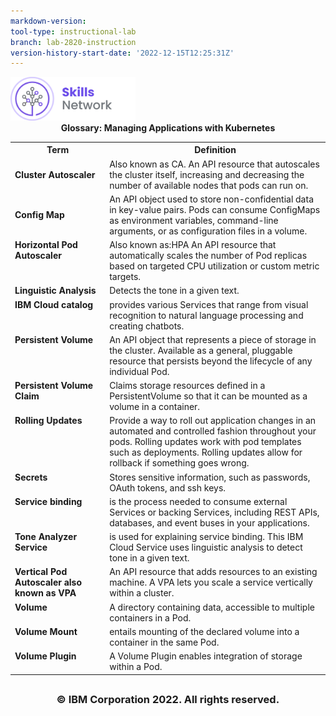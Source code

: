 ```yaml
---
markdown-version:
tool-type: instructional-lab
branch: lab-2820-instruction
version-history-start-date: '2022-12-15T12:25:31Z'
---
```

<img src="images/IDSN.png" width="200">


<div align="center">
<b>Glossary: Managing Applications with Kubernetes</b>
</div>

<table>
<tr>
<th width="30%">Term</th width="70%"><th>Definition</th>
</tr>

<tr>
<td width="30%"><b>Cluster Autoscaler</b></td>
<td width="70%">Also known as CA. An API resource that autoscales the cluster itself, increasing and decreasing the number of available nodes that pods can run on.
</tr>

<tr>
<td width="30%"><b>Config Map</b></td>
<td width="70%">An API object used to store non-confidential data in key-value pairs. Pods can consume ConfigMaps as environment variables, command-line arguments, or as configuration files in a volume.
</tr>

<tr>
<td width="30%"valign="top"><b>Horizontal Pod Autoscaler </b></td>
<td width="70%">Also known as:HPA An API resource that automatically scales the number of Pod replicas based on targeted CPU utilization or custom metric targets.
</td>
</tr>

<tr>
<td width="30%"valign="top"><b>Linguistic Analysis</b></td>
<td width="70%">Detects the tone in a given text.
</td>
</tr>

<tr>
<td width="30%"valign="top"><b>IBM Cloud catalog</b></td>
<td width="70%">provides various Services that range from visual recognition to natural language processing and creating chatbots.
</td>
</tr>

<tr>
<td width="30%"valign="top"><b>Persistent Volume</b></td>
<td width="70%">An API object that represents a piece of storage in the cluster. Available as a general, pluggable resource that persists beyond the lifecycle of any individual Pod.
</td>
</tr>

<tr>
<td width="30%"valign="top"><b>Persistent Volume Claim</b></td>
<td width="70%">Claims storage resources defined in a PersistentVolume so that it can be mounted as a volume in a container.
</td>
</tr>


<tr>
<td width="30%"valign="top"><b>Rolling Updates</b></td>
<td width="70%"> Provide a way to roll out application changes in an automated and controlled fashion throughout your pods. Rolling updates work with pod templates such as deployments. Rolling updates allow for rollback if something goes wrong.</td>
</tr>

<tr>
<td width="30%"valign="top"><b>Secrets</b></td>
<td width="70%">Stores sensitive information, such as passwords, OAuth tokens, and ssh keys.</td>
</tr>

<tr>
<td width="30%"valign="top"><b>Service binding</b></td>
<td width="70%">is the process needed to consume external Services or backing Services, including REST APIs, databases, and event buses in your applications.</td>
</tr>

<tr>
<td width="30%"valign="top"><b>Tone Analyzer Service</b></td>
<td width="70%">is used for explaining service binding. This IBM Cloud Service uses linguistic analysis to detect tone in a given text.</td>
</tr>

<tr>
<td width="30%"valign="top"><b>Vertical Pod Autoscaler also known as VPA</b></td>
<td width="70%">An API resource that adds resources to an existing machine. A VPA lets you scale a service vertically within a cluster.</td>
</tr>

<tr>
<td width="30%"valign="top"><b>Volume</b></td>
<td width="70%">A directory containing data, accessible to multiple containers in a Pod.</td>
</tr>

<tr>
<td width="30%"valign="top"><b>Volume Mount</b></td>
<td width="70%">entails mounting of the declared volume into a container in the same Pod.</td>
</tr>

<tr>
<td width="30%"valign="top"><b>Volume Plugin</b></td>
<td width="70%">A Volume Plugin enables integration of storage within a Pod.</td>
</tr>


</table>


## <h3 align="center"> © IBM Corporation 2022. All rights reserved. <h3/>

